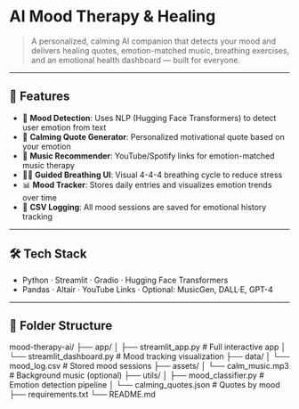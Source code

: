 # AI Mood Therapy & Healing

> A personalized, calming AI companion that detects your mood and delivers healing quotes, emotion-matched music, breathing exercises, and an emotional health dashboard — built for everyone.

---

## 🧠 Features

- 🎯 **Mood Detection**: Uses NLP (Hugging Face Transformers) to detect user emotion from text
- 💬 **Calming Quote Generator**: Personalized motivational quote based on your emotion
- 🎵 **Music Recommender**: YouTube/Spotify links for emotion-matched music therapy
- 🧘‍♂️ **Guided Breathing UI**: Visual 4-4-4 breathing cycle to reduce stress
- 📊 **Mood Tracker**: Stores daily entries and visualizes emotion trends over time
- 🧾 **CSV Logging**: All mood sessions are saved for emotional history tracking

---

## 🛠️ Tech Stack

- Python · Streamlit · Gradio · Hugging Face Transformers  
- Pandas · Altair · YouTube Links · Optional: MusicGen, DALL·E, GPT-4

---

## 📁 Folder Structure

mood-therapy-ai/
├── app/
│ ├── streamlit_app.py # Full interactive app
│ └── streamlit_dashboard.py # Mood tracking visualization
├── data/
│ └── mood_log.csv # Stored mood sessions
├── assets/
│ └── calm_music.mp3 # Background music (optional)
├── utils/
│ ├── mood_classifier.py # Emotion detection pipeline
│ └── calming_quotes.json # Quotes by mood
├── requirements.txt
└── README.md
